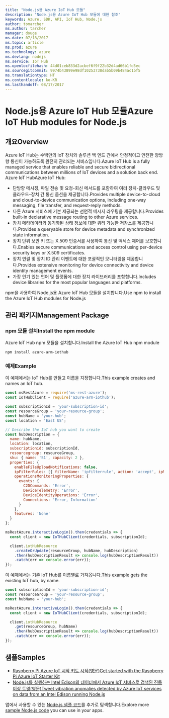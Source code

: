```yaml
---
title: "Node.js용 Azure IoT Hub 모듈"
description: "Node.js용 Azure IoT Hub 모듈에 대한 참조"
keywords: Azure, SDK, API, IoT Hub, Node.js
author: tomarcher
ms.author: tarcher
manager: douge
ms.date: 07/18/2017
ms.topic: article
ms.prod: azure
ms.technology: azure
ms.devlang: nodejs
ms.service: IoT Hub
ms.openlocfilehash: 44d01ceb833d2acbef6f9f22b32d4ad66b1fd5ec
ms.sourcegitcommit: 9974b43899e98df10253738dab5b09b484ac1bf5
ms.translationtype: HT
ms.contentlocale: ko-KR
ms.lasthandoff: 08/17/2017
---
```

# <a name="azure-iot-hub-modules-for-nodejs"></a><span data-ttu-id="c3b1c-104">Node.js용 Azure IoT Hub 모듈</span><span class="sxs-lookup"><span data-stu-id="c3b1c-104">Azure IoT Hub modules for Node.js</span></span>

## <a name="overview"></a><span data-ttu-id="c3b1c-105">개요</span><span class="sxs-lookup"><span data-stu-id="c3b1c-105">Overview</span></span>

<span data-ttu-id="c3b1c-106">Azure IoT Hub는 수백만의 IoT 장치와 솔루션 백 엔드 간에서 안정적이고 안전한 양방향 통신이 가능하도록 완전히 관리되는 서비스입니다.</span><span class="sxs-lookup"><span data-stu-id="c3b1c-106">Azure IoT Hub is a fully managed service that enables reliable and secure bidirectional communications between millions of IoT devices and a solution back end.</span></span> <span data-ttu-id="c3b1c-107">Azure IoT Hub</span><span class="sxs-lookup"><span data-stu-id="c3b1c-107">Azure IoT Hub:</span></span>
- <span data-ttu-id="c3b1c-108">단방향 메시징, 파일 전송 및 요청-회신 메서드를 포함하여 여러 장치-클라우드 및 클라우드-장치 간 통신 옵션을 제공합니다.</span><span class="sxs-lookup"><span data-stu-id="c3b1c-108">Provides multiple device-to-cloud and cloud-to-device communication options, including one-way messaging, file transfer, and request-reply methods.</span></span>
- <span data-ttu-id="c3b1c-109">다른 Azure 서비스에 기본 제공되는 선언적 메시지 라우팅을 제공합니다.</span><span class="sxs-lookup"><span data-stu-id="c3b1c-109">Provides built-in declarative message routing to other Azure services.</span></span>
- <span data-ttu-id="c3b1c-110">장치 메타데이터와 동기화된 상태 정보에 대한 쿼리 가능한 저장소를 제공합니다.</span><span class="sxs-lookup"><span data-stu-id="c3b1c-110">Provides a queryable store for device metadata and synchronized state information.</span></span>
- <span data-ttu-id="c3b1c-111">장치 단위 보안 키 또는 X.509 인증서를 사용하여 통신 및 액세스 제어를 보호합니다.</span><span class="sxs-lookup"><span data-stu-id="c3b1c-111">Enables secure communications and access control using per-device security keys or X.509 certificates.</span></span>
- <span data-ttu-id="c3b1c-112">장치 연결 및 장치 ID 관리 이벤트에 대한 포괄적인 모니터링을 제공합니다.</span><span class="sxs-lookup"><span data-stu-id="c3b1c-112">Provides extensive monitoring for device connectivity and device identity management events.</span></span>
- <span data-ttu-id="c3b1c-113">가장 인기 있는 언어 및 플랫폼에 대한 장치 라이브러리를 포함합니다.</span><span class="sxs-lookup"><span data-stu-id="c3b1c-113">Includes device libraries for the most popular languages and platforms.</span></span>

<span data-ttu-id="c3b1c-114">npm을 사용하여 Node.js용 Azure IoT Hub 모듈을 설치합니다.</span><span class="sxs-lookup"><span data-stu-id="c3b1c-114">Use npm to install the Azure IoT Hub modules for Node.js</span></span>

## <a name="management-package"></a><span data-ttu-id="c3b1c-115">관리 패키지</span><span class="sxs-lookup"><span data-stu-id="c3b1c-115">Management Package</span></span>

### <a name="install-the-npm-module"></a><span data-ttu-id="c3b1c-116">npm 모듈 설치</span><span class="sxs-lookup"><span data-stu-id="c3b1c-116">Install the npm module</span></span>

<span data-ttu-id="c3b1c-117">Azure IoT Hub npm 모듈을 설치합니다.</span><span class="sxs-lookup"><span data-stu-id="c3b1c-117">Install the Azure IoT Hub npm module</span></span>

```bash
npm install azure-arm-iothub
```

### <a name="example"></a><span data-ttu-id="c3b1c-118">예제</span><span class="sxs-lookup"><span data-stu-id="c3b1c-118">Example</span></span>

<span data-ttu-id="c3b1c-119">이 예제에서는 IoT Hub를 만들고 이름을 지정합니다.</span><span class="sxs-lookup"><span data-stu-id="c3b1c-119">This example creates and names an IoT hub.</span></span>

```javascript
const msRestAzure = require('ms-rest-azure');
const IoTHubClient = require('azure-arm-iothub');

const subscriptionId = 'your-subscription-id';
const resourceGroup = 'your-resource-group';
const hubName = 'your-hub';
const location = 'East US';

// Describe the IoT hub you want to create
const hubDescription = {
  name: hubName,
  location: location,
  subscriptionid: subscriptionId,
  resourcegroup: resourceGroup,
  sku: { name: 'S1', capacity: 2 },
  properties: {
    enableFileUploadNotifications: false,
    ipFilterRules: [{ filterName: 'ipfilterrule', action: 'accept', ipMask: '0.0.0.0/0' }],
    operationsMonitoringProperties: {
      events: {
        C2DCommands: 'Error',
        DeviceTelemetry: 'Error',
        DeviceIdentityOperations: 'Error',
        Connections: 'Error, Information'
      }
    },
    features: 'None'
  }
};

msRestAzure.interactiveLogin().then(credentials => {
  const client = new IoTHubClient(credentials, subscriptionId);

  client.iotHubResource
    .createOrUpdate(resourceGroup, hubName, hubDescription)
    .then(hubDescriptionResult => console.log(hubDescriptionResult))
    .catch(err => console.error(err));
});
```

<span data-ttu-id="c3b1c-120">이 예제에서는 기존 IoT Hub를 이름별로 가져옵니다.</span><span class="sxs-lookup"><span data-stu-id="c3b1c-120">This example gets the existing IoT hub, by name.</span></span>

```javascript
const subscriptionId = 'your-subscription-id';
const resourceGroup = 'your-resource-group';
const hubName = 'your-hub';

msRestAzure.interactiveLogin().then(credentials => {
  const client = new IoTHubClient(credentials, subscriptionId);

  client.iotHubResource
    .get(resourceGroup, hubName)
    .then(hubDescriptionResult => console.log(hubDescriptionResult))
    .catch(err => console.error(err));
});
```

## <a name="samples"></a><span data-ttu-id="c3b1c-121">샘플</span><span class="sxs-lookup"><span data-stu-id="c3b1c-121">Samples</span></span>

- [<span data-ttu-id="c3b1c-122">Raspberry Pi Azure IoT 시작 키트 시작(영문)</span><span class="sxs-lookup"><span data-stu-id="c3b1c-122">Get started with the Raspberry Pi Azure IoT Starter Kit</span></span>](https://azure.microsoft.com/resources/samples/iot-remote-monitoring-node-raspberrypi-getstartedkit/)
- [<span data-ttu-id="c3b1c-123">Node.js를 실행하는 Intel Edison의 데이터에서 Azure IoT 서비스로 검색된 진동 이상 트윗(영문)</span><span class="sxs-lookup"><span data-stu-id="c3b1c-123">Tweet vibration anomalies detected by Azure IoT services on data from an Intel Edison running Node.js</span></span>](https://azure.microsoft.com/resources/samples/iot-hub-nodejs-intel-edison-vibration-anomaly-detection/)

<span data-ttu-id="c3b1c-124">앱에서 사용할 수 있는 [Node.js 샘플 코드](https://azure.microsoft.com/resources/samples/?platform=nodejs)를 추가로 탐색합니다.</span><span class="sxs-lookup"><span data-stu-id="c3b1c-124">Explore more [sample Node.js code](https://azure.microsoft.com/resources/samples/?platform=nodejs) you can use in your apps.</span></span>
